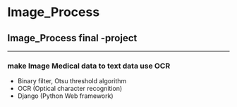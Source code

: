 # Image_Process

## Image_Process final -project <br>
---
### make Image Medical data to text data use OCR 

* Binary filter, Otsu threshold algorithm
* OCR (Optical character recognition)
* Django (Python Web framework)

